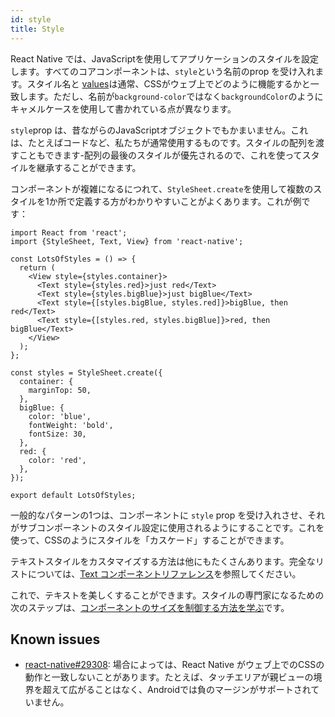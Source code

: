 ```yaml
---
id: style
title: Style
---
```


React Native では、JavaScriptを使用してアプリケーションのスタイルを設定します。すべてのコアコンポーネントは、`style`という名前のprop を受け入れます。スタイル名と [values](colors.md)は通常、CSSがウェブ上でどのように機能するかと一致します。ただし、名前が`background-color`ではなく`backgroundColor`のようにキャメルケースを使用して書かれている点が異なります。

`style`prop は、昔ながらのJavaScriptオブジェクトでもかまいません。これは、たとえばコードなど、私たちが通常使用するものです。スタイルの配列を渡すこともできます-配列の最後のスタイルが優先されるので、これを使ってスタイルを継承することができます。

コンポーネントが複雑になるにつれて、`StyleSheet.create`を使用して複数のスタイルを1か所で定義する方がわかりやすいことがよくあります。これが例です：

```SnackPlayer name=Style
import React from 'react';
import {StyleSheet, Text, View} from 'react-native';

const LotsOfStyles = () => {
  return (
    <View style={styles.container}>
      <Text style={styles.red}>just red</Text>
      <Text style={styles.bigBlue}>just bigBlue</Text>
      <Text style={[styles.bigBlue, styles.red]}>bigBlue, then red</Text>
      <Text style={[styles.red, styles.bigBlue]}>red, then bigBlue</Text>
    </View>
  );
};

const styles = StyleSheet.create({
  container: {
    marginTop: 50,
  },
  bigBlue: {
    color: 'blue',
    fontWeight: 'bold',
    fontSize: 30,
  },
  red: {
    color: 'red',
  },
});

export default LotsOfStyles;
```

一般的なパターンの1つは、コンポーネントに `style` prop を受け入れさせ、それがサブコンポーネントのスタイル設定に使用されるようにすることです。これを使って、CSSのようにスタイルを「カスケード」することができます。

テキストスタイルをカスタマイズする方法は他にもたくさんあります。完全なリストについては、[Text コンポーネントリファレンス](text.md)を参照してください。

これで、テキストを美しくすることができます。スタイルの専門家になるための次のステップは、[コンポーネントのサイズを制御する方法を学ぶ](height-and-width.md)です。

## Known issues

- [react-native#29308](https://github.com/facebook/react-native/issues/29308#issuecomment-792864162): 場合によっては、React Native がウェブ上でのCSSの動作と一致しないことがあります。たとえば、タッチエリアが親ビューの境界を超えて広がることはなく、Androidでは負のマージンがサポートされていません。

